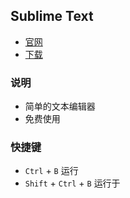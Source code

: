 ## Sublime Text

- [官网](https://www.sublimetext.com)
- [下载](https://www.sublimetext.com/3)

### 说明

- 简单的文本编辑器
- 免费使用

### 快捷键

- `Ctrl` + `B` 运行
- `Shift` + `Ctrl` + `B` 运行于


